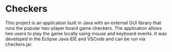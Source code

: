 # Checkers
This project is an application built in Java with an external GUI library that runs the popular two-player board game checkers. The application allows two users to play the game locally using mouse and keyboard events. It was developed in the Eclipse Java IDE and VSCode and can be run via checkers.jar.
